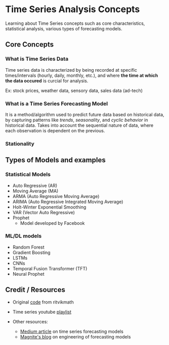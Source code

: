 # Time Series Analysis Concepts

Learning about Time Series concepts such as core characteristics, statistical analysis, various types of forecasting models.

## Core Concepts

### What is Time Series Data

Time series data is characterized by being recorded at specific times/intervals (hourly, daily, monthly, etc.), and where **the time at which the data occured** is curcial for analysis.

Ex: stock prices, weather data, sensory data, sales data (ad-tech)

### What is a Time Series Forecasting Model

It is a method/algorithm used to predict future data based on historical data, by capturing patterns like _trends_, _seasonality_, and _cyclic behavior_ in historical data. Takes into account the sequential nature of data, where each observation is dependent on the previous.

### Stationality

## Types of Models and examples

### Statistical Models

- Auto Regressive (AR)
- Moving Average (MA)
- ARMA (Auto Regressive Moving Average)
- ARIMA (Auto Regressive Integrated Moving Average)
- Holt-Winter Exponential Smoothing
- VAR (Vector Auto Regressive)
- Prophet
  - Model developed by Facebook

### ML/DL models

- Random Forest
- Gradient Boosting
- LSTMs
- CNNs
- Temporal Fusion Transformer (TFT)
- Neural Prophet

## Credit / Resources

- Original [code](https://github.com/ritvikmath/Time-Series-Analysis) from ritvikmath
- Time series youtube [playlist](https://www.youtube.com/playlist?list=PLvcbYUQ5t0UHOLnBzl46_Q6QKtFgfMGc3)

- Other resources:
  - [Medium article](https://medium.com/@wainaina.pierre/the-complete-guide-to-time-series-forecasting-models-ef9c8cd40037) on time series forecasting models
  - [Magnite's blog](https://www.magnite.com/blog/unlocking-the-benefits-of-forecasting-an-engineering-perspective/) on engineering of forecasting models
